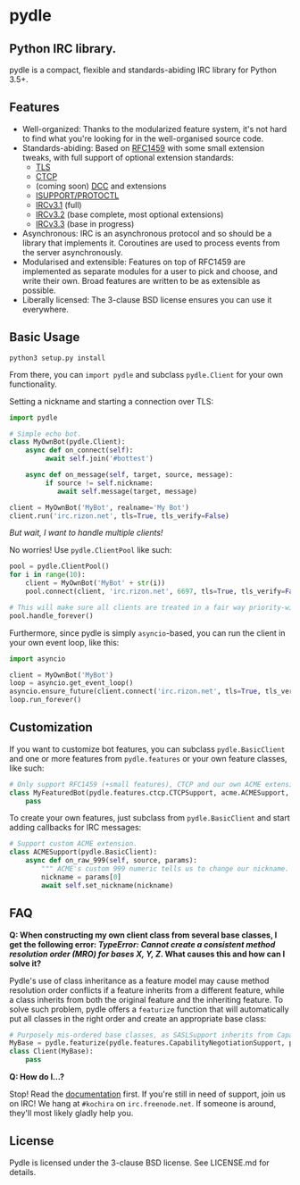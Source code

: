 pydle
=====
Python IRC library.
-------------------

pydle is a compact, flexible and standards-abiding IRC library for Python 3.5+.

Features
--------
* Well-organized: Thanks to the modularized feature system, it's not hard to find what you're looking for in the well-organised source code.
* Standards-abiding: Based on [RFC1459](https://tools.ietf.org/html/rfc1459.html) with some small extension tweaks, with full support of optional extension standards:
  - [TLS](http://tools.ietf.org/html/rfc5246)
  - [CTCP](http://www.irchelp.org/irchelp/rfc/ctcpspec.html)
  - (coming soon) [DCC](http://www.irchelp.org/irchelp/rfc/dccspec.html) and extensions
  - [ISUPPORT/PROTOCTL](http://tools.ietf.org/html/draft-hardy-irc-isupport-00)
  - [IRCv3.1](http://ircv3.net) (full)
  - [IRCv3.2](http://ircv3.net) (base complete, most optional extensions)
  - [IRCv3.3](http://ircv3.net) (base in progress)
* Asynchronous: IRC is an asynchronous protocol and so should be a library that implements it. Coroutines are used to process events from the server asynchronously.
* Modularised and extensible: Features on top of RFC1459 are implemented as separate modules for a user to pick and choose, and write their own. Broad features are written to be as extensible as possible.
* Liberally licensed: The 3-clause BSD license ensures you can use it everywhere.

Basic Usage
-----------
`python3 setup.py install`

From there, you can `import pydle` and subclass `pydle.Client` for your own functionality.

Setting a nickname and starting a connection over TLS:
```python
import pydle

# Simple echo bot.
class MyOwnBot(pydle.Client):
    async def on_connect(self):
         await self.join('#bottest')

    async def on_message(self, target, source, message):
         if source != self.nickname:
            await self.message(target, message)

client = MyOwnBot('MyBot', realname='My Bot')
client.run('irc.rizon.net', tls=True, tls_verify=False)
```

*But wait, I want to handle multiple clients!*

No worries! Use `pydle.ClientPool` like such:
```python
pool = pydle.ClientPool()
for i in range(10):
    client = MyOwnBot('MyBot' + str(i))
    pool.connect(client, 'irc.rizon.net', 6697, tls=True, tls_verify=False)

# This will make sure all clients are treated in a fair way priority-wise.
pool.handle_forever()
```

Furthermore, since pydle is simply `asyncio`-based, you can run the client in your own event loop, like this:
```python
import asyncio

client = MyOwnBot('MyBot')
loop = asyncio.get_event_loop()
asyncio.ensure_future(client.connect('irc.rizon.net', tls=True, tls_verify=False), loop=loop)
loop.run_forever()
```


Customization
-------------

If you want to customize bot features, you can subclass `pydle.BasicClient` and one or more features from `pydle.features` or your own feature classes, like such:
```python
# Only support RFC1459 (+small features), CTCP and our own ACME extension to IRC.
class MyFeaturedBot(pydle.features.ctcp.CTCPSupport, acme.ACMESupport, rfc1459.RFC1459Support):
    pass
```

To create your own features, just subclass from `pydle.BasicClient` and start adding callbacks for IRC messages:
```python
# Support custom ACME extension.
class ACMESupport(pydle.BasicClient):
    async def on_raw_999(self, source, params):
        """ ACME's custom 999 numeric tells us to change our nickname. """
        nickname = params[0]
        await self.set_nickname(nickname)
```

FAQ
---

**Q: When constructing my own client class from several base classes, I get the following error: _TypeError: Cannot create a consistent method resolution order (MRO) for bases X, Y, Z_. What causes this and how can I solve it?**

Pydle's use of class inheritance as a feature model may cause method resolution order conflicts if a feature inherits from a different feature, while a class inherits from both the original feature and the inheriting feature. To solve such problem, pydle offers a `featurize` function that will automatically put all classes in the right order and create an appropriate base class:
```python
# Purposely mis-ordered base classes, as SASLSupport inherits from CapabilityNegotiationSupport, but everything works fine.
MyBase = pydle.featurize(pydle.features.CapabilityNegotiationSupport, pydle.features.SASLSupport)
class Client(MyBase):
    pass
```

**Q: How do I...?**

Stop! Read the [documentation](http://pydle.readthedocs.org) first. If you're still in need of support, join us on IRC! We hang at `#kochira` on `irc.freenode.net`. If someone is around, they'll most likely gladly help you.

License
-------

Pydle is licensed under the 3-clause BSD license. See LICENSE.md for details.
